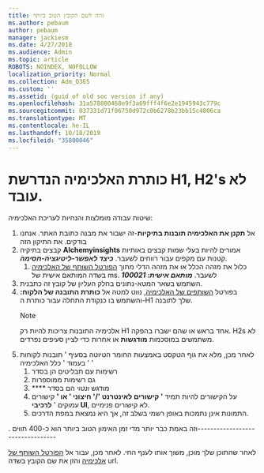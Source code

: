 ```yaml
---
title: זהה לשם הקובץ הטוב ביותר
ms.author: pebaum
author: pebaum
manager: jackiesm
ms.date: 4/27/2018
ms.audience: Admin
ms.topic: article
ROBOTS: NOINDEX, NOFOLLOW
localization_priority: Normal
ms.collection: Adm_O365
ms.custom: ''
ms.assetid: (guid of old soc version if any)
ms.openlocfilehash: 31a578800468e9f3a69fff4f6e2e1945943c779c
ms.sourcegitcommit: 037331d71f06750d972c0b6278b23bb15c4806ca
ms.translationtype: MT
ms.contentlocale: he-IL
ms.lasthandoff: 10/18/2019
ms.locfileid: "35800046"
---
```

# <a name="required-alchemy-header-h1-h2s-dont-work"></a>כותרת האלכימיה הנדרשת H1, H2's לא עובד.
שיטות עבודה מומלצות והנחיות לעריכת האלכימיה:

1. אל **תקנן את האלכימיה תובנות בתיקיות**-זה ישבור את מבנה כתובת האתר. אנחנו בודקים. את התיקון הזה
1. קבצים בתיקיה **Alchemyinsights** אמורים להיות בעלי שמות קבצים באותיות קטנות עם מקפים עבור רווחים לשעבר. ***כיצד לאפשר-ליטיגציה-חסימה***.
    1. כלול את מזהה הכלל או את מזהה הדלי מתוך [הפורטל השותף של האלכימיה](https://alchemyportal.azurewebsites.net) בשדה המותאם אישית של ms. לשעבר. ***מותאם אישית: 100021***
1. השתמש בשאר המטא-נתונים בחלק העליון של קובץ זה כתבנית.
1. בפורטל [השותפים של האלכימיה](https://alchemyportal.azurewebsites.net), נווט למטה אל **כותרת התובנה של הלקוח:** והשתמש בו כנקודת התחלה עבור כותרת ה-H1 שלך לתובנה. 
    > [!NOTE]
    > אלכימיה התובנות צריכות להיות רק H1 אחד בראש או שהם ישברו בהפקה. H2s לא משתמשים במוסכמות **מודגשות** או אחרות כדי לציין סעיפים נפרדים.
1. לאחר מכן, מלא את גוף הטקסט באמצעות החומר הטיוטה בסעיף ' תובנות לקוחות ' בעמוד ' כלל האלכימיה '
    1. רשימות עם תבליטים הן בסדר
    1. גם רשימות ממוספרות
    1. **** מודגש *ונטוי* הם בסדר
    1. על הקישורים להיות תמיד **' קישורים לאינטרנט '/' חיצוני ' או '** קישורים עמוקים ' **לרכיבי UI**, לא קישורים פנימיים.
    1. התמונות אינן נתמכות באופן רשמי בשלב זה, אך היא נמצאת במפת הדרכים.

. וזה באמת כבר יותר מדי זמן האימון הטוב ביותר הוא כ-400 תווים---------------------------------

לאחר שהתוכן שלך מוכן, משוך אותו לענף החי. לאחר מכן, עבור אל [הפורטל השותף של אלכימיה](https://alchemyportal.azurewebsites.net) והזן את שם הקובץ בשדה url. 
